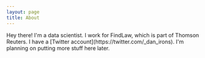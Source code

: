 ```yaml
---
layout: page
title: About
---
```


<p class="message">
  Hey there! I'm a data scientist. I work for FindLaw, which is part of Thomson Reuters. I have a [Twitter account](https://twitter.com/_dan_irons).  I'm planning on putting more stuff here later.
</p>


